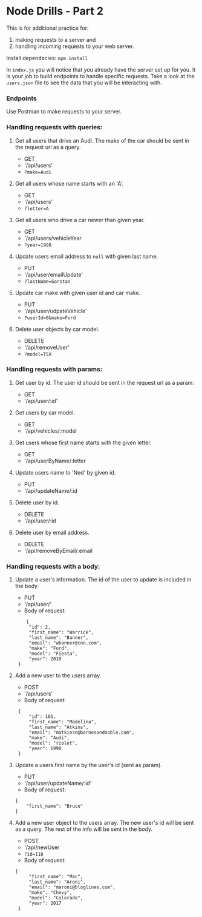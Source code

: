# Node Drills - Part 2

This is for additional practice for:
1. making requests to a server and
2. handling incoming requests to your web server.

Install dependecies: `npm install`

In `index.js` you will notice that you already have the server set up for you. It is your job to build endpoints to handle specific requests. Take a look at the `users.json` file to see the data that you will be interacting with.

### Endpoints

Use Postman to make requests to your server.

### Handling requests with queries:

1. Get all users that drive an Audi. The make of the car should be sent in the request url as a query.
   * GET
   * '/api/users'
   * `?make=Audi`

2. Get all users whose name starts with an 'A'.
   * GET
   * '/api/users'
   * `?letter=A`

3. Get all users who drive a car newer than given year.
   * GET
   * '/api/users/vehicleYear
   * `?year=1998`

4. Update users email address to `null` with given last name.
   * PUT
   * '/api/user/emailUpdate'
   * `?lastName=Garstan`   

5. Update car make with given user id and car make.
   * PUT
   * '/api/user/udpateVehicle'
   * `?userId=8&make=Ford`

6. Delete user objects by car model.
   * DELETE
   * '/api/removeUser'
   * `?model=TSX`

### Handling requests with params:

1. Get user by id. The user id should be sent in the request url as a param:
   * GET
   * '/api/user/:id'

2. Get users by car model.
   * GET
   * '/api/vehicles/:model
3. Get users whose first name starts with the given letter.
   * GET
   * '/api/userByName/:letter
4. Update users name to 'Ned' by given id.
   * PUT
   * '/api/updateName/:id
5. Delete user by id.
   * DELETE
   * '/api/user/:id
6. Delete user by email address.
   * DELETE
   * '/api/removeByEmail/:email     

### Handling requests with a body:

1. Update a user's information. The id of the user to update is included in the body.
   * PUT
   * '/api/user/'
   * Body of request:
   ```
       {
        "id": 2,
        "first_name": "Warrick",
        "last_name": "Banner",
        "email": "wbanner@cnn.com",
        "make": "Ford",
        "model": "Fiesta",
        "year": 2010
    }
    ```
2. Add a new user to the users array.
   * POST
   * '/api/users'
   * Body of request:
   ```
    {
        "id": 101,
        "first_name": "Madelina",
        "last_name": "Atkins",
        "email": "matkinsn@barnesandnoble.com",
        "make": "Audi",
        "model": "riolet",
        "year": 1998
    }
   ```

3. Update a users first name by the user's id (sent as param).
   * PUT
   * '/api/user/updateName/:id'
   * Body of request:
   ```
   {
       "first_name": "Bruce"
   }
   ```  

4. Add a new user object to the users array. The new user's id will be sent as a query. The rest of the info will be sent in the body.
   * POST
   * '/api/newUser
   * `?id=110`
   * Body of request:
   ```
   {
        "first_name": "Mac",
        "last_name": "Aroni",
        "email": "maroni@bloglines.com",
        "make": "Chevy",
        "model": "Colorado",
        "year": 2017
    }
   ```
